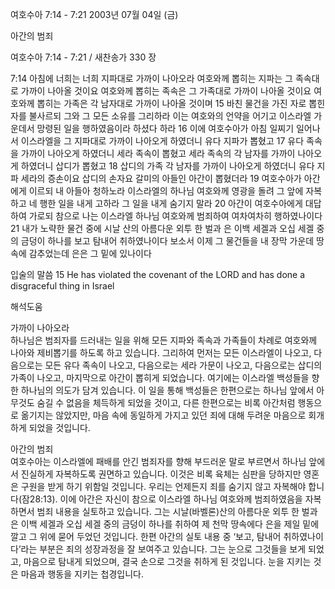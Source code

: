 여호수아 7:14 - 7:21 
2003년 07월 04일 (금)

아간의 범죄



여호수아 7:14 - 7:21 / 새찬송가 330 장


7:14 아침에 너희는 너희 지파대로 가까이 나아오라 여호와께 뽑히는 지파는 그 족속대로 가까이 나아올 것이요 여호와께 뽑히는 족속은 그 가족대로 가까이 나아올 것이요 여호와께 뽑히는 가족은 각 남자대로 가까이 나아올 것이며 15 바친 물건을 가진 자로 뽑힌 자를 불사르되 그와 그 모든 소유를 그리하라 이는 여호와의 언약을 어기고 이스라엘 가운데서 망령된 일을 행하였음이라 하셨다 하라 16 이에 여호수아가 아침 일찌기 일어나서 이스라엘을 그 지파대로 가까이 나아오게 하였더니 유다 지파가 뽑혔고 17 유다 족속을 가까이 나아오게 하였더니 세라 족속이 뽑혔고 세라 족속의 각 남자를 가까이 나아오게 하였더니 삽디가 뽑혔고 18 삽디의 가족 각 남자를 가까이 나아오게 하였더니 유다 지파 세라의 증손이요 삽디의 손자요 갈미의 아들인 아간이 뽑혔더라 19 여호수아가 아간에게 이르되 내 아들아 청하노라 이스라엘의 하나님 여호와께 영광을 돌려 그 앞에 자복하고 네 행한 일을 내게 고하라 그 일을 내게 숨기지 말라 20 아간이 여호수아에게 대답하여 가로되 참으로 나는 이스라엘 하나님 여호와께 범죄하여 여차여차히 행하였나이다 21 내가 노략한 물건 중에 시날 산의 아름다운 외투 한 벌과 은 이백 세겔과 오십 세겔 중의 금덩이 하나를 보고 탐내어 취하였나이다 보소서 이제 그 물건들을 내 장막 가운데 땅 속에 감추었는데 은은 그 밑에 있나이다 

입술의 말씀 
15 He has violated the covenant of the LORD and has done a disgraceful thing in Israel

해석도움





가까이 나아오라  
하나님은 범죄자를 드러내는 일을 위해 모든 지파와 족속과 가족들이 차례로 여호와께 나아와 제비뽑기를 하도록 하고 있습니다. 그리하여 먼저는 모든 이스라엘이 나오고, 다음으로는 모든 유다 족속이 나오고, 다음으로는 세라 가문이 나오고, 다음으로는 삽디의 가족이 나오고, 마지막으로 아간이 뽑히게 되었습니다. 여기에는 이스라엘 백성들을 향한 하나님의 의도가 담겨 있습니다. 이 일을 통해 백성들은 한편으로는 하나님 앞에서 아무것도 숨길 수 없음을 체득하게 되었을 것이고, 다른 한편으로는 비록 아간처럼 행동으로 옮기지는 않았지만, 마음 속에 동일하게 가지고 있던 죄에 대해 두려운 마음으로 회개하게 되었을 것입니다. 

아간의 범죄  
여호수아는 이스라엘에 패배를 안긴 범죄자를 향해 부드러운 말로 부르면서 하나님 앞에서 진실하게 자복하도록 권면하고 있습니다. 이것은 비록 육체는 심판을 당하지만 영혼은 구원을 받게 하기 위함일 것입니다. 우리는 언제든지 죄를 숨기지 않고 자복해야 합니다(잠28:13). 이에 아간은 자신이 참으로 이스라엘 하나님 여호와께 범죄하였음을 자복하면서 범죄 내용을 실토하고 있습니다. 그는 시날(바벨론)산의 아름다운 외투 한 벌과 은 이백 세겔과 오십 세겔 중의 금덩이 하나를 취하여 제 천막 땅속에다 은을 제일 밑에 깔고 그 위에 묻어 두었던 것입니다. 한편 아간의 실토 내용 중 ‘보고, 탐내어 취하였나이다’라는 부분은 죄의 성장과정을 잘 보여주고 있습니다. 그는 눈으로 그것들을 보게 되었고, 마음으로 탐내게 되었으며, 결국 손으로 그것을 취하게 된 것입니다. 눈을 지키는 것은 마음과 행동을 지키는 첩경입니다.